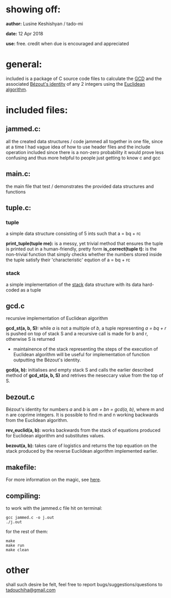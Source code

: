 # showing off:

**author:** Lusine Keshishyan / tado-mi

**date:**   12 Apr 2018

**use:**    free. credit when due is encouraged and appreciated

# general:

included is a package of C source code files to calculate the [GCD](https://en.wikipedia.org/wiki/Greatest_common_divisor) and the associated [Bézout's identity](https://en.wikipedia.org/wiki/B%C3%A9zout%27s_identity) of any 2 integers using the [Euclidean algorithm](https://en.wikipedia.org/wiki/Euclidean_algorithm).

# included files:

## jammed.c:

all the created data structures / code jammed all together in one file, since at a time I had vague idea of how to use header files and the include operation
included since there is a non-zero probability it would prove less confusing and thus more helpful to people just getting to know c and gcc

## main.c:

the main file that test / demonstrates the provided data structures and functions

## tuple.c:

### tuple

a simple data structure consisting of 5 ints such that a = bq + rc

**print_tuple(tuple me):** is a messy, yet trivial method that ensures the tuple is printed out in a human-friendly, pretty form
**is_correct(tuple t):** is the non-trivial function that simply checks whether the numbers stored inside the tuple satisfy their 'characteristic' eqution of a = bq + rc

### stack
a simple implementation of the [stack](https://en.wikipedia.org/wiki/Stack_%28abstract_data_type%29) data structure with its data hard-coded as a tuple

## gcd.c
recursive implementation of Euclidean algorithm

**gcd_st(a, b, S):** while *a* is not a multiple of *b*, a tuple representing *a = bq + r* is pushed on top of stack S and a recursive call is made for b and r, otherwise S is returned
- maintainence of the stack representing the steps of the execution of Euclidean algorithm will be useful for implementation of function outputting the Bézout's identity.

**gcd(a, b):** initialises and empty stack S and calls the earlier described method of **gcd_st(a, b, S)** and retrives the neseccary value from the top of S.

## bezout.c
Bézout's identity for numbers *a* and *b* is *am + bn = gcd(a, b)*, where m and n are coprime integers. It is possible to find m and n working backwards from the Euclidean algorithm.

**rev_euclid(a, b):** works backwards from the stack of equations produced for Euclidean algorithm and substitutes values.

**bezout(a, b):** takes care of logistics and returns the top equation on the stack produced by the reverse Euclidean algorithm implemented earlier.

## makefile:

For more information on the magic, see [here](https://www.cs.swarthmore.edu/~newhall/unixhelp/howto_makefiles.html).

## compiling:

to work with the jammed.c file hit on terminal:
    
	gcc jammed.c -o j.out
	./j.out
	
for the rest of them:

	make
	make run
	make clean

# other

shall such desire be felt, feel free to report bugs/suggestions/questions to tadouchiha@gmail.com

